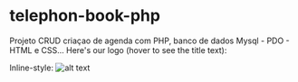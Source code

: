 # telephon-book-php
Projeto CRUD criaçao de agenda com PHP, banco de dados Mysql - PDO - HTML e CSS...
Here's our logo (hover to see the title text):

Inline-style: 
![alt text]([https://github.com/adam-p/markdown-here/raw/master/src/common/images/icon48.png "Logo Title Text 1](https://github.com/rarissonpinho/telephon-book-php/issues/1#issue-1424792888)")


